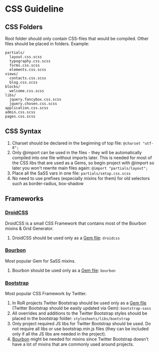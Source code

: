 # CSS Guideline

## CSS Folders
Root folder should only contain CSS-files that would be compiled. Other files should be placed in folders. Example:


    partials/
      layout.css.scss
      typography.css.scss
      forms.css.scss
      elements.css.scss
    views/
      contacts.css.scss
      blog.css.scss
    blocks/
      welcome.css.scss
    libs/
      jquery.fancybox.css.scss
      jquery.chosen.css.scss
    application.css.scss
    admin.css.scss
    pages.css.scss

## CSS Syntax
1. Charset should be declared in the beginning of top file: ```@charset "utf-8";```
2. Only @import can be used in the files - they will be automatically compiled into one file without imports later. This is needed for most of the CSS libs that are used as a Gems, so begin project with @import so later you won't rewrite main files again: ```@import "partials/layout";```
3. Place all the SaSS vars in one file: ```partials/setup.css.scss```
4. No need to use prefixes (especially mixins for them) for old selectors such as border-radius, box-shadow

## Frameworks

### [DroidCSS](https://github.com/droidlabs/droidcss)
DroidCSS is a small CSS Framework that contains most of the Bourbon mixins & Grid Generator.

1. DroidCSS should be used only as a [Gem file](http://rubygems.org/gems/droidcss): ```droidcss```

### [Bourbon](https://github.com/thoughtbot/bourbon)
Most popular Gem for SaSS mixins.

1. Bourbon should be used only as a [Gem file](http://rubygems.org/gems/bourbon): ```bourbon```

### [Bootstrap](https://github.com/twbs/bootstrap-sass)
Most popular CSS Framework by Twitter.

1. In RoR projects Twitter Bootstrap should be used only as a [Gem file](http://rubygems.org/gems/bootstrap-sass) (Twitter Bootstrap should be easily updated via Gem): ```bootstrap-sass```
2. All overrides and additions to the Twitter Bootstrap styles should be placed in the bootstrap folder: ```stylesheets/libs/bootstrap```
3. Only project required JS libs for Twitter Bootstrap should be used. Do not require all libs or use bootstrap.min.js files (they can be included only if all the JS libs are needed in the project).
4. [Bourbon](#bourbon) might be needed for mixins since Twitter Bootstrap doesn't have a lot of mixins that are commonly used around projects.
